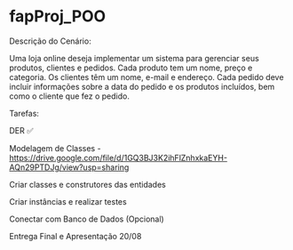 # fapProj_POO

Descrição do Cenário:

Uma loja online deseja implementar um sistema para gerenciar seus produtos,
clientes e pedidos. Cada produto tem um nome, preço e categoria. Os clientes têm
um nome, e-mail e endereço. Cada pedido deve incluir informações sobre a data do
pedido e os produtos incluídos, bem como o cliente que fez o pedido.

Tarefas:

DER ✅

Modelagem de Classes - https://drive.google.com/file/d/1GQ3BJ3K2ihFlZnhxkaEYH-AQn29PTDJg/view?usp=sharing

Criar classes e construtores das entidades

Criar instâncias e realizar testes

Conectar com Banco de Dados (Opcional)

Entrega Final e Apresentação 20/08
